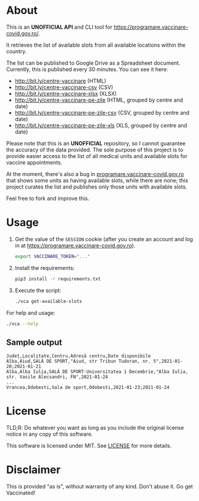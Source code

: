 # About
This is an **UNOFFICIAL API** and CLI tool for https://programare.vaccinare-covid.gov.ro/.

It retrieves the list of available slots from all available locations within the country.

The list can be published to Google Drive as a Spreadsheet document. Currently, this is published every 30 minutes.
You can see it here:
- http://bit.ly/centre-vaccinare (HTML)
- http://bit.ly/centre-vaccinare-csv (CSV)
- http://bit.ly/centre-vaccinare-xlsx (XLSX)
- http://bit.ly/centre-vaccinare-pe-zile (HTML, grouped by centre and date)
- http://bit.ly/centre-vaccinare-pe-zile-csv (CSV, grouped by centre and date)
- http://bit.ly/centre-vaccinare-pe-zile-xls (XLS, grouped by centre and date)

Please note that this is an **UNOFFICIAL** repository, so I cannot guarantee the accuracy of the data provided. The
sole purpose of this project is to provide easier access to the list of all medical units and available slots for
vaccine appointments.

At the moment, there's also a bug in [programare.vaccinare-covid.gov.ro](https://programare.vaccinare-covid.gov.ro/)
that shows some units as having available slots, while there are none; this project curates the list and publishes only
those units with available slots.

Feel free to fork and improve this.

# Usage

1. Get the value of the `SESSION` cookie (after you create an account and log in at
   https://programare.vaccinare-covid.gov.ro).
   
   ```bash
   export VACCINARE_TOKEN="..."
   ```

2. Install the requirements:
   
   ```bash
   pip3 install -r requirements.txt
   ```

3. Execute the script:
    ```bash
    ./vca get-available-slots
    ```

For help and usage:
```bash
./vca --help
```

## Sample output
```
Județ,Localitate,Centru,Adresă centru,Date disponibile
Alba,Aiud,SALĂ DE SPORT,"Aiud, str Tribun Tudoran, nr. 5",2021-01-20;2021-01-21
Alba,Alba Iulia,SALĂ DE SPORT-Universitatea 1 Decembrie,"Alba Iulia, str. Vasile Alecsandri, FN",2021-01-24
...
Vrancea,Odobesti,Sala de sport,Odobesti,2021-01-23;2021-01-24
```

# License
TLD;R: Do whatever you want as long as you include the original license notice in any copy of this software.

This software is licensed under MIT. See [LICENSE](LICENSE) for more details.

# Disclaimer
This is provided "as is", without warranty of any kind. Don't abuse it. Go get Vaccinated!
